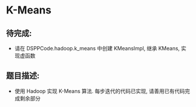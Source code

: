 # K-Means

## 待完成:

* 请在 DSPPCode.hadoop.k_means 中创建 KMeansImpl, 继承 KMeans, 实现虚函数

## 题目描述:

* 使用 Hadoop 实现 K-Means 算法. 每步迭代的代码已实现, 请善用已有代码完成剩余部分
